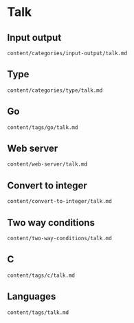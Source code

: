 # Talk

## Input output

~~~
content/categories/input-output/talk.md
~~~

## Type

~~~
content/categories/type/talk.md
~~~

## Go

~~~
content/tags/go/talk.md
~~~

## Web server

~~~
content/web-server/talk.md
~~~

## Convert to integer

~~~
content/convert-to-integer/talk.md
~~~

## Two way conditions

~~~
content/two-way-conditions/talk.md
~~~

## C

~~~
content/tags/c/talk.md
~~~

## Languages

~~~
content/tags/talk.md
~~~
